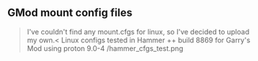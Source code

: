 ## GMod mount config files
> I've couldn't find any mount.cfgs for linux, so I've decided to upload my own.<
Linux configs tested in Hammer ++ build 8869 for Garry's Mod using proton 9.0-4
/hammer_cfgs_test.png
